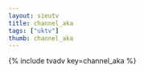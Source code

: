 ```yaml
--- 
layout: sieutv
title: channel_aka
tags: ["uktv"]
thumb: channel_aka
---
```

{% include tvadv key=channel_aka %}
